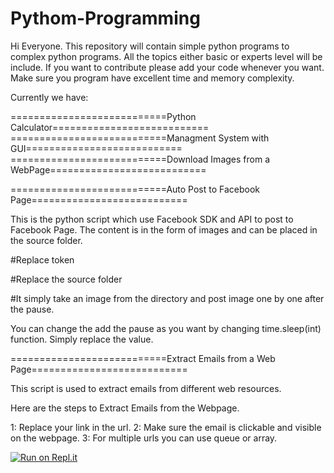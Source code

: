 # Pythom-Programming
Hi Everyone. This repository will contain simple python programs to complex python programs. All the topics either basic or experts level will be include. If you want to contribute please add your code whenever you want. Make sure you program have excellent time and memory complexity.

Currently we have:

===========================Python Calculator===========================
===========================Managment System with GUI===========================
===========================Download Images from a WebPage===========================

===========================Auto Post to Facebook Page===========================

This is the python script which use Facebook SDK and API to post to Facebook Page. The content is in the form of images and can be placed in the source folder.

#Replace token

#Replace the source folder

#It simply take an image from the directory and post image one by one after the pause.

You can change the add the pause as you want by changing time.sleep(int) function. Simply replace the value.

===========================Extract Emails from a Web Page===========================


This script is used to extract emails from different web resources.

Here are the steps to Extract Emails from the Webpage.

1: Replace your link in the url. 2: Make sure the email is clickable and visible on the webpage. 3: For multiple urls you can use queue or array.


[![Run on Repl.it](https://repl.it/badge/github/muhamdasim/Pythom-Programming)](https://repl.it/github/muhamdasim/Pythom-Programming)
